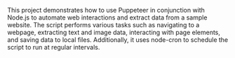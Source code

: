 This project demonstrates how to use Puppeteer in conjunction with Node.js to automate web interactions and extract data from a sample website. The script performs various tasks such as navigating to a webpage, extracting text and image data, interacting with page elements, and saving data to local files. Additionally, it uses node-cron to schedule the script to run at regular intervals.
